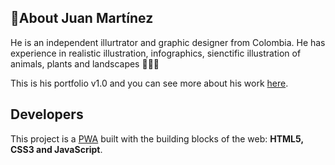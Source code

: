## 🌿About Juan Martínez
He is an independent illurtrator and graphic designer from Colombia. He has experience in realistic illustration, infographics, sienctific illustration of animals, plants and landscapes 🦜🌿🌄 

This is his portfolio v1.0 and you can see more about his work [here](https://juanmartineztirado.com/). 


## Developers
This project is a [PWA](https://developer.mozilla.org/es/docs/Web/Progressive_web_apps) built with the building blocks of the web: **HTML5, CSS3 and JavaScript**.



